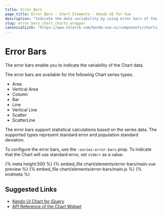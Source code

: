 ```yaml
---
title: Error Bars
page_title: Error Bars - Chart Elements - Kendo UI for Vue
description: "Indicate the data variability by using error bars of the Kendo UI Chart for Vue."
slug: error_bars_chart_charts_wrapper
canonicalLink: "https://www.telerik.com/kendo-vue-ui/components/charts/elements/error-bars/"
---
```


<div><WrapperBanner link="/kendo-vue-ui/components/charts"></WrapperBanner></div>

# Error Bars

The error bars enable you to indicate the variability of the Chart data.

The error bars are available for the following Chart series types:

* Area
* Vertical Area
* Column
* Bar
* Line
* Vertical Line
* Scatter
* ScatterLine

The error bars support statistical calculations based on the series data. The supported types represent standard error and population standard deviation.

To configure the error bars, use the `:series-error-bars` prop. To indicate that the Chart will use standard error, set `stderr` as a value.

{% meta height:500 %}
{% embed_file chart/elements/error-bars/main.vue preview %}
{% embed_file chart/elements/error-bars/main.js %}
{% endmeta %}

## Suggested Links

* [Kendo UI Chart for jQuery](https://docs.telerik.com/kendo-ui/controls/charts/overview)
* [API Reference of the Chart Widget](https://docs.telerik.com/kendo-ui/api/javascript/dataviz/ui/chart)
